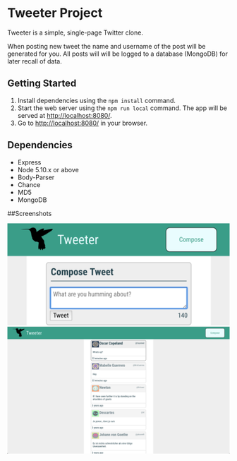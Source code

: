 # Tweeter Project

Tweeter is a simple, single-page Twitter clone.

When posting new tweet the name and username of the post will be generated for you. All posts will will be logged to a database (MongoDB) for later recall of data.

## Getting Started

1. Install dependencies using the `npm install` command.
2. Start the web server using the `npm run local` command. The app will be served at <http://localhost:8080/>.
3. Go to <http://localhost:8080/> in your browser.

## Dependencies

- Express
- Node 5.10.x or above
- Body-Parser
- Chance
- MD5
- MongoDB

##Screenshots

!["Screenshot of compose tweet box"](https://github.com/ashtonhauser/tweeter/blob/master/docs/compose-new-tweet.png)
!["Screenshot of tweet feed"](https://github.com/ashtonhauser/tweeter/blob/master/docs/feed.png)
